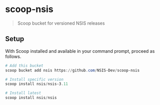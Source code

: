 # scoop-nsis

> Scoop bucket for versioned NSIS releases

## Setup

With Scoop installed and available in your command prompt, proceed as follows.

```powershell
# Add this bucket
scoop bucket add nsis https://github.com/NSIS-Dev/scoop-nsis

# Install specific version
scoop install nsis/nsis-3.11

# Install latest
scoop install nsis/nsis
```
